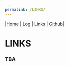 ```yaml
---
permalink: /LINKS/
---
```

|[Home](/os212/) | [Log](TXT/mylog.txt) | [Links](.) | [Github](https://github.com/mfikriharyanto/os212/)|

# LINKS
### TBA
